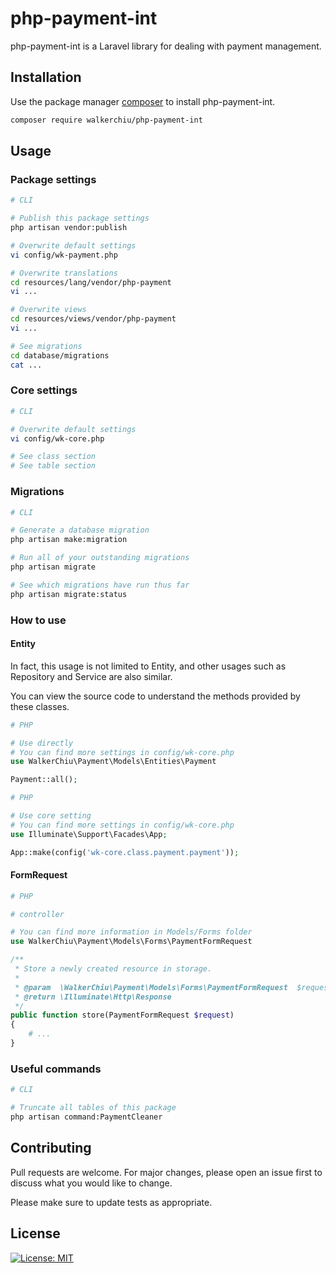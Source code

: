 # php-payment-int

php-payment-int is a Laravel library for dealing with payment management.

## Installation

Use the package manager [composer](https://getcomposer.org/download/) to install php-payment-int.

``` bash
composer require walkerchiu/php-payment-int
```

## Usage

### Package settings

``` bash
# CLI

# Publish this package settings
php artisan vendor:publish

# Overwrite default settings
vi config/wk-payment.php

# Overwrite translations
cd resources/lang/vendor/php-payment
vi ...

# Overwrite views
cd resources/views/vendor/php-payment
vi ...

# See migrations
cd database/migrations
cat ...
```

### Core settings

``` bash
# CLI

# Overwrite default settings
vi config/wk-core.php

# See class section
# See table section
```

### Migrations

``` bash
# CLI

# Generate a database migration
php artisan make:migration

# Run all of your outstanding migrations
php artisan migrate

# See which migrations have run thus far
php artisan migrate:status
```

### How to use

#### Entity

In fact, this usage is not limited to Entity, and other usages such as Repository and Service are also similar.

You can view the source code to understand the methods provided by these classes.

``` php
# PHP

# Use directly
# You can find more settings in config/wk-core.php
use WalkerChiu\Payment\Models\Entities\Payment

Payment::all();
```

``` php
# PHP

# Use core setting
# You can find more settings in config/wk-core.php
use Illuminate\Support\Facades\App;

App::make(config('wk-core.class.payment.payment'));
```

#### FormRequest

``` php
# PHP

# controller

# You can find more information in Models/Forms folder
use WalkerChiu\Payment\Models\Forms\PaymentFormRequest

/**
 * Store a newly created resource in storage.
 *
 * @param  \WalkerChiu\Payment\Models\Forms\PaymentFormRequest  $request
 * @return \Illuminate\Http\Response
 */
public function store(PaymentFormRequest $request)
{
    # ...
}
```

### Useful commands

``` bash
# CLI

# Truncate all tables of this package
php artisan command:PaymentCleaner
```

## Contributing

Pull requests are welcome. For major changes, please open an issue first to discuss what you would like to change.

Please make sure to update tests as appropriate.

## License

[![License: MIT](https://img.shields.io/badge/License-MIT-yellow.svg)](https://opensource.org/licenses/MIT)
